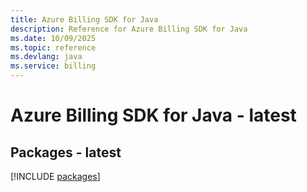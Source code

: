 ```yaml
---
title: Azure Billing SDK for Java
description: Reference for Azure Billing SDK for Java
ms.date: 10/09/2025
ms.topic: reference
ms.devlang: java
ms.service: billing
---
```

# Azure Billing SDK for Java - latest
## Packages - latest
[!INCLUDE [packages](billing-index.md)]